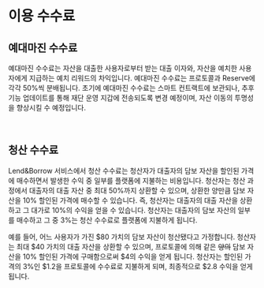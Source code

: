 # 이용 수수료

## 예대마진 수수료

예대마진 수수료는 자산을 대출한 사용자로부터 받는 대출 이자와, 자산을 예치한 사용자에게 지급하는 예치 리워드의 차익입니다. 예대마진 수수료는 프로토콜과 Reserve에 각각 50%씩 분배됩니다. 초기에 예대마진 수수료는 스마트 컨트랙트에 보관되나, 추후 기능 업데이트를 통해 재단 운영 지갑에 전송되도록 변경 예정이며, 자산 이동의 투명성을 향상시킬 수 예정입니다.

<figure><img src="../../.gitbook/assets/스크린샷 2023-01-25 오후 8.19.17.png" alt=""><figcaption></figcaption></figure>

## 청산 수수료

Lend\&Borrow 서비스에서 청산 수수료는 청산자가 대출자의 담보 자산을 할인된 가격에 매수하면서 발생한 수익 중 일부를 플랫폼에 지불하는 비용입니다. 청산자는 청산 과정에서 대출자의 대출 자산 중 최대 50%까지 상환할 수 있으며, 상환한 양만큼 담보 자산을 10% 할인된 가격에 매수할 수 있습니다. 즉, 청산자는 대출자의 대출 자산을 상환하고 그 대가로 10%의 수익을 얻을 수 있습니다. 청산자는 대출자의 담보 자산의 일부를 매수하고 그 중 3%는 청산 수수료로 플랫폼에 지불하게 됩니다.

예를 들어, 어느 사용자가 가진 $80 가치의 담보 자산이 청산됐다고 가정합니다. 청산자는 최대 $40 가치의 대출 자산을 상환할 수 있으며, 프로토콜에 의해 같은 ~~양의~~ 담보 자산을 10% 할인된 가격에 구매함으로써 $4의 수익을 얻게 됩니다. 청산자는 할인된 가격의 3%인 $1.2을 프로토콜에 수수료로 지불하게 되며, 최종적으로 $2.8 수익을 얻게 됩니다.
